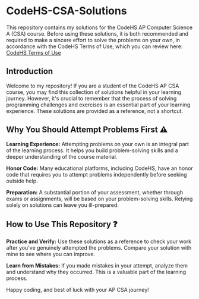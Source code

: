 # CodeHS-CSA-Solutions
This repository contains my solutions for the CodeHS AP Computer Science A (CSA) course. Before using these solutions, it is both recommended and required to make a sincere effort to solve the problems on your own, in accordance with the CodeHS Terms of Use, which you can review here: [CodeHS Terms of Use](https://codehs.com/terms)

## Introduction
Welcome to my repository! If you are a student of the CodeHS AP CSA course, you may find this collection of solutions helpful in your learning journey. However, it's crucial to remember that the process of solving programming challenges and exercises is an essential part of your learning experience. These solutions are provided as a reference, not a shortcut.

## Why You Should Attempt Problems First :warning:
**Learning Experience:** Attempting problems on your own is an integral part of the learning process. It helps you build problem-solving skills and a deeper understanding of the course material.

**Honor Code:** Many educational platforms, including CodeHS, have an honor code that requires you to attempt problems independently before seeking outside help.

**Preparation:** A substantial portion of your assessment, whether through exams or assignments, will be based on your problem-solving skills. Relying solely on solutions can leave you ill-prepared.

## How to Use This Repository :question:
**Practice and Verify:** Use these solutions as a reference to check your work after you've genuinely attempted the problems. Compare your solution with mine to see where you can improve.

**Learn from Mistakes:** If you made mistakes in your attempt, analyze them and understand why they occurred. This is a valuable part of the learning process.

Happy coding, and best of luck with your AP CSA journey!
